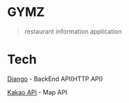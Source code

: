 # GYMZ
> restaurant information application

# Tech
  [Django](https://www.djangoproject.com/) - BackEnd API(HTTP API)
  
  [Kakao API](https://developers.kakao.com/features/kakao) - Map API
  
